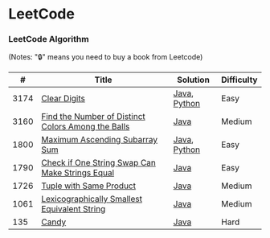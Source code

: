 LeetCode
========

### LeetCode Algorithm

(Notes: "🔒" means you need to buy a book from Leetcode)


| # | Title | Solution | Difficulty |
|---| ----- | -------- | ---------- |
|3174|[Clear Digits](https://leetcode.com/problems/clear-digits/) | [Java](algorithms/java/src/clear-digits.java), [Python](algorithms/python/src/clear-digits.py) | Easy
|3160|[Find the Number of Distinct Colors Among the Balls](https://leetcode.com/problems/find-the-number-of-distinct-colors-among-the-balls/submissions/1535001041/) | [Java](algorithms/java/src/find-the-number-of-distinct-colors-among-the-balls.java) | Medium |
|1800|[Maximum Ascending Subarray Sum](https://leetcode.com/problems/maximum-ascending-subarray-sum/description/) | [Java](algorithms/java/src/maximum-ascending-subarray-sum.java), [Python](algorithms/python/src/maximum-ascending-subarray-sum.py)|Easy|
|1790|[Check if One String Swap Can Make Strings Equal](https://leetcode.com/problems/check-if-one-string-swap-can-make-strings-equal/description/) | [Java](algorithms/java/src/check-if-one-string-swap-can-make-strings-equal.java) | Easy |
|1726|[Tuple with Same Product](https://leetcode.com/problems/tuple-with-same-product/description/) | [Java](algorithms/java/src/tuple-with-same-product) | Medium |
|1061|[Lexicographically Smallest Equivalent String](https://leetcode.com/problems/lexicographically-smallest-equivalent-string/description/) | [Java](algorithms/java/src/lexiographically_smallest_eq_str.java) | Medium |
|135| [Candy](https://leetcode.com/problems/candy) | [Java](algorithms/java/src/candy) | Hard |
